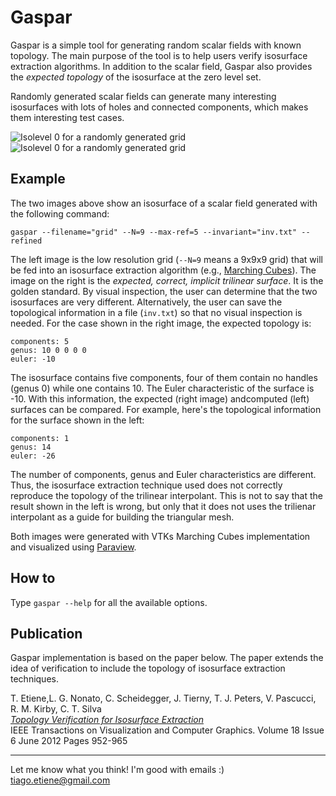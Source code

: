 Gaspar
======

Gaspar is a simple tool for generating random scalar fields with known topology. The main purpose of the tool is to help users verify isosurface extraction algorithms. In addition to the scalar field, Gaspar also provides the *expected topology* of the isosurface at the zero level set. 

Randomly generated scalar fields can generate many interesting isosurfaces with lots of holes and connected components, which makes them interesting test cases.

![Isolevel 0 for a randomly generated grid][ex-00-low]
![Isolevel 0 for a randomly generated grid][ex-00-high]

Example
-------
The two images above show an isosurface of a scalar field generated with the following command:
```
gaspar --filename="grid" --N=9 --max-ref=5 --invariant="inv.txt" --refined
``` 
The left image is the low resolution grid (`--N=9` means a 9x9x9 grid) that will be fed into an isosurface extraction algorithm (e.g., [Marching Cubes](http://en.wikipedia.org/wiki/Marching_cubes)). The image on the right is the _expected, correct, implicit trilinear surface_. It is the golden standard. By visual inspection, the user can determine that the two isosurfaces are very different. Alternatively, the user can save the topological information in a file (`inv.txt`) so that no visual inspection is needed. For the case shown in the right image, the expected topology is:
```
components: 5
genus: 10 0 0 0 0 
euler: -10
```
The isosurface contains five components, four of them contain no handles (genus 0) while one contains 10. The Euler characteristic of the surface is -10. With this information, the expected (right image) andcomputed (left) surfaces can be compared. For example, here's the topological information for the surface shown in the left:
```
components: 1
genus: 14
euler: -26
```
The number of components, genus and Euler characteristics are different. Thus, the isosurface extraction technique used does not correctly reproduce the topology of the trilinear interpolant. This is not to say that the result shown in the left is wrong, but only that it does not uses the trilienar interpolant as a guide for building the triangular mesh.

Both images were generated with VTKs Marching Cubes implementation and visualized using [Paraview](http://paraview.org).

How to
------

Type `gaspar --help` for all the available options.

Publication
-----------

Gaspar implementation is based on the paper below. The paper extends the idea of verification to include the topology of isosurface extraction techniques.

T. Etiene,L. G. Nonato,	C. Scheidegger,	J. Tierny, T. J. Peters, V. Pascucci,	R. M. Kirby, C. T. Silva  
[_Topology Verification for Isosurface Extraction_](http://dx.doi.org/10.1109/TVCG.2011.109)  
IEEE Transactions on Visualization and Computer Graphics. Volume 18 Issue 6 June 2012 Pages 952-965 


[ex-00-low]: https://raw.github.com/tiagoetiene/gaspar/master/pic/ex-00-low.png "Isolevel 0 for a randomly generated grid"
[ex-00-high]: https://raw.github.com/tiagoetiene/gaspar/master/pic/ex-00-high.png "Isolevel 0 for a randomly generated grid"


---

Let me know what you think! I'm good with emails :) tiago.etiene@gmail.com
